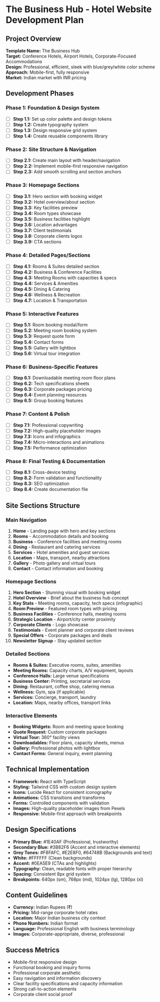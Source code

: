 # The Business Hub - Hotel Website Development Plan

## Project Overview
**Template Name:** The Business Hub  
**Target:** Conference Hotels, Airport Hotels, Corporate-Focused Accommodations  
**Design:** Professional, efficient, sleek with blue/grey/white color scheme  
**Approach:** Mobile-first, fully responsive  
**Market:** Indian market with INR pricing  

## Development Phases

### Phase 1: Foundation & Design System
- [ ] **Step 1.1:** Set up color palette and design tokens
- [ ] **Step 1.2:** Create typography system
- [ ] **Step 1.3:** Design responsive grid system
- [ ] **Step 1.4:** Create reusable components library

### Phase 2: Site Structure & Navigation
- [ ] **Step 2.1:** Create main layout with header/navigation
- [ ] **Step 2.2:** Implement mobile-first responsive navigation
- [ ] **Step 2.3:** Add smooth scrolling and section anchors

### Phase 3: Homepage Sections
- [ ] **Step 3.1:** Hero section with booking widget
- [ ] **Step 3.2:** Hotel overview/about section
- [ ] **Step 3.3:** Key facilities preview
- [ ] **Step 3.4:** Room types showcase
- [ ] **Step 3.5:** Business facilities highlight
- [ ] **Step 3.6:** Location advantages
- [ ] **Step 3.7:** Client testimonials
- [ ] **Step 3.8:** Corporate clients logos
- [ ] **Step 3.9:** CTA sections

### Phase 4: Detailed Pages/Sections
- [ ] **Step 4.1:** Rooms & Suites detailed section
- [ ] **Step 4.2:** Business & Conference Facilities
- [ ] **Step 4.3:** Meeting Rooms with capacities & specs
- [ ] **Step 4.4:** Services & Amenities
- [ ] **Step 4.5:** Dining & Catering
- [ ] **Step 4.6:** Wellness & Recreation
- [ ] **Step 4.7:** Location & Transportation

### Phase 5: Interactive Features
- [ ] **Step 5.1:** Room booking modal/form
- [ ] **Step 5.2:** Meeting room booking system
- [ ] **Step 5.3:** Request quote form
- [ ] **Step 5.4:** Contact forms
- [ ] **Step 5.5:** Gallery with lightbox
- [ ] **Step 5.6:** Virtual tour integration

### Phase 6: Business-Specific Features
- [ ] **Step 6.1:** Downloadable meeting room floor plans
- [ ] **Step 6.2:** Tech specifications sheets
- [ ] **Step 6.3:** Corporate packages pricing
- [ ] **Step 6.4:** Event planning resources
- [ ] **Step 6.5:** Group booking features

### Phase 7: Content & Polish
- [ ] **Step 7.1:** Professional copywriting
- [ ] **Step 7.2:** High-quality placeholder images
- [ ] **Step 7.3:** Icons and infographics
- [ ] **Step 7.4:** Micro-interactions and animations
- [ ] **Step 7.5:** Performance optimization

### Phase 8: Final Testing & Documentation
- [ ] **Step 8.1:** Cross-device testing
- [ ] **Step 8.2:** Form validation and functionality
- [ ] **Step 8.3:** SEO optimization
- [ ] **Step 8.4:** Create documentation file

## Site Sections Structure

### Main Navigation
1. **Home** - Landing page with hero and key sections
2. **Rooms** - Accommodation details and booking
3. **Business** - Conference facilities and meeting rooms
4. **Dining** - Restaurant and catering services
5. **Services** - Hotel amenities and guest services
6. **Location** - Maps, transport, nearby attractions
7. **Gallery** - Photo gallery and virtual tours
8. **Contact** - Contact information and booking

### Homepage Sections
1. **Hero Section** - Stunning visual with booking widget
2. **Hotel Overview** - Brief about the business hub concept
3. **Key Stats** - Meeting rooms, capacity, tech specs (infographic)
4. **Room Preview** - Featured room types with pricing
5. **Business Facilities** - Conference halls, meeting rooms
6. **Strategic Location** - Airport/city center proximity
7. **Corporate Clients** - Logo showcase
8. **Testimonials** - Event planner and corporate client reviews
9. **Special Offers** - Corporate packages and deals
10. **Newsletter Signup** - Stay updated section

### Detailed Sections
- **Rooms & Suites:** Executive rooms, suites, amenities
- **Meeting Rooms:** Capacity charts, A/V equipment, layouts
- **Conference Halls:** Large venue specifications
- **Business Center:** Printing, secretarial services
- **Dining:** Restaurant, coffee shop, catering menus
- **Wellness:** Gym, spa (if applicable)
- **Services:** Concierge, transport, laundry
- **Location:** Maps, nearby offices, transport links

### Interactive Elements
- **Booking Widgets:** Room and meeting space booking
- **Quote Request:** Custom corporate packages
- **Virtual Tour:** 360° facility views
- **Downloadables:** Floor plans, capacity sheets, menus
- **Gallery:** Professional photos with lightbox
- **Contact Forms:** General inquiry, event planning

## Technical Implementation
- **Framework:** React with TypeScript
- **Styling:** Tailwind CSS with custom design system
- **Icons:** Lucide React for consistent iconography
- **Animations:** CSS transitions and transforms
- **Forms:** Controlled components with validation
- **Images:** High-quality placeholder images from Pexels
- **Responsive:** Mobile-first approach with breakpoints

## Design Specifications
- **Primary Blue:** #1E40AF (Professional, trustworthy)
- **Secondary Blue:** #3B82F6 (Accent and interactive elements)  
- **Grey Tones:** #F8FAFC, #E2E8F0, #64748B (Backgrounds and text)
- **White:** #FFFFFF (Clean backgrounds)
- **Accent:** #0EA5E9 (CTAs and highlights)
- **Typography:** Clean, readable fonts with proper hierarchy
- **Spacing:** Consistent 8px grid system
- **Breakpoints:** 640px (sm), 768px (md), 1024px (lg), 1280px (xl)

## Content Guidelines
- **Currency:** Indian Rupees (₹)
- **Pricing:** Mid-range corporate hotel rates
- **Location:** Major Indian business city context
- **Phone Numbers:** Indian format
- **Language:** Professional English with business terminology
- **Images:** Corporate-appropriate, diverse, professional

## Success Metrics
- Mobile-first responsive design
- Functional booking and inquiry forms
- Professional corporate aesthetic
- Easy navigation and information discovery
- Clear facility specifications and capacity information
- Strong call-to-action elements
- Corporate client social proof